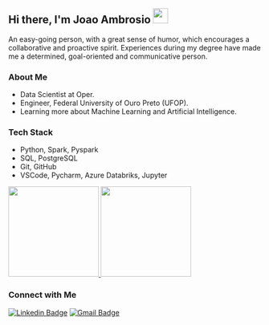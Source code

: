 ## Hi there, I'm Joao Ambrosio  <img src="https://raw.githubusercontent.com/iampavangandhi/iampavangandhi/master/gifs/Hi.gif" width="30px"></h2>

An easy-going person, with a great sense of humor, which encourages a collaborative and proactive spirit. Experiences during my degree have made me a determined, goal-oriented and communicative person.

<h3> About Me </h3>

- Data Scientist at Oper.
- Engineer, Federal University of Ouro Preto (UFOP).
- Learning more about Machine Learning and Artificial Intelligence.

<h3> Tech Stack</h3>

- Python, Spark, Pyspark
- SQL, PostgreSQL
- Git, GitHub
- VSCode, Pycharm, Azure Databriks, Jupyter


<a href="https://github.com/JoaoPAmbrosio">
  <img height="180em" src="https://github-readme-stats.vercel.app/api?username=JoaoPAmbrosio&show_icons=true" />
  <img height="180em" src="https://github-readme-stats.vercel.app/api/top-langs/?username=JoaoPAmbrosio&layout=compact" />
</a>

<h3> Connect with Me </h3>

[![Linkedin Badge](https://img.shields.io/badge/-Joao_Ambrosio-blue?style=flat-square&logo=Linkedin&logoColor=white&link=https://www.linkedin.com/in/joaopambrosio//)](https://www.linkedin.com/in/joaopambrosio/) 
[![Gmail Badge](https://img.shields.io/badge/-joaopambrosio@outlook.com-c14438?style=flat-square&logo=Gmail&logoColor=white&link=mailto:joaopambrosio@outlook.com)](mailto:joaopambrosio@outlook.com)
